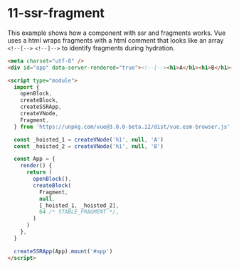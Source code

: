 # 11-ssr-fragment

This example shows how a component with ssr and fragments works. Vue uses a html wraps fragments with a html comment that looks like an array `<!--[-->` `<!--]-->` to identify fragments during hydration.

```html
<meta charset="utf-8" />
<div id="app" data-server-rendered="true"><!--[--><h1>A</h1><h1>B</h1><!--]--></div>

<script type="module">
  import {
    openBlock,
    createBlock,
    createSSRApp,
    createVNode,
    Fragment,
  } from 'https://unpkg.com/vue@3.0.0-beta.12/dist/vue.esm-browser.js'

  const _hoisted_1 = createVNode('h1', null, 'A')
  const _hoisted_2 = createVNode('h1', null, 'B')

  const App = {
    render() {
      return (
        openBlock(),
        createBlock(
          Fragment,
          null,
          [_hoisted_1, _hoisted_2],
          64 /* STABLE_FRAGMENT */,
        )
      )
    },
  }

  createSSRApp(App).mount('#app')
</script>
```
